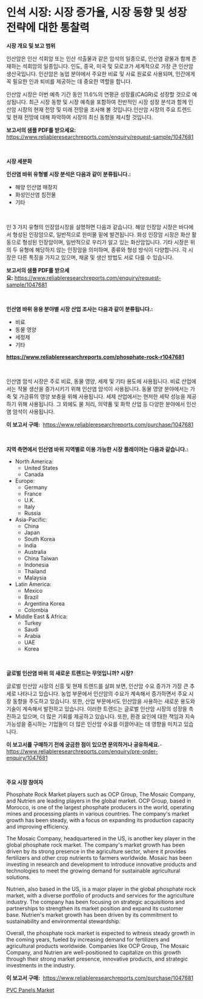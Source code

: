 <p><h1>인석 시장: 시장 증가율, 시장 동향 및 성장 전략에 대한 통찰력</h1></p><p><strong>시장 개요 및 보고 범위</strong></p>
<p><p>인산암은 인산 석회암 또는 인산 석출물과 같은 암석의 일종으로, 인산염 광물과 함께 존재하는 석회암의 일종입니다. 인도, 중국, 미국 및 모로코가 세계적으로 가장 큰 인산암 생산국입니다. 인산암은 농업 분야에서 주요한 비료 및 사료 원료로 사용되며, 인간에게 꼭 필요한 인과 퇴비를 제공하는 데 중요한 역할을 합니다.</p><p>인산암 시장은 이번 예측 기간 동안 11.6%의 연평균 성장률(CAGR)로 성장할 것으로 예상됩니다. 최근 시장 동향 및 시장 예측을 포함하여 전반적인 시장 성장 분석과 함께 인산암 시장의 현재 전망 및 미래 전망을 조사해 볼 것입니다.인산암 시장의 주요 트렌드 및 현재 전망에 대해 파악하여 시장의 최신 동향을 제시할 것입니다.</p></p>
<p><strong>보고서의 샘플 PDF를 받으세요:</strong> <a href="https://www.reliableresearchreports.com/enquiry/request-sample/1047681">https://www.reliableresearchreports.com/enquiry/request-sample/1047681</a></p>
<p>&nbsp;</p>
<p><strong>시장 세분화</strong></p>
<p><strong>인산염 바위 유형별 시장 분석은 다음과 같이 분류됩니다.:</strong></p>
<p><ul><li>해양 인산염 매장지</li><li>화성인산염 침전물</li><li>기타</li></ul></p>
<p>&nbsp;</p>
<p><p>인 3 가지 유형의 인장암시장을 설명하면 다음과 같습니다. 해양 인장암 시장은 바다에서 형성된 인장암으로, 일반적으로 한미물 밑에 발견됩니다. 화성 인장암 시장은 화산 활동으로 형성된 인장암이며, 일반적으로 우리가 알고 있는 화산암입니다. 기타 시장은 위의 두 유형에 해당하지 않는 인장암을 의미하며, 종류와 형성 방식이 다양합니다. 각 시장은 다른 특징을 가지고 있으며, 채굴 및 생산 방법도 서로 다를 수 있습니다.</p></p>
<p><strong>보고서의 샘플 PDF를 받으세요:</strong>&nbsp;<a href="https://www.reliableresearchreports.com/enquiry/request-sample/1047681">https://www.reliableresearchreports.com/enquiry/request-sample/1047681</a></p>
<p>&nbsp;</p>
<p><strong> 인산염 바위 응용 분야별 시장 산업 조사는 다음과 같이 분류됩니다.:</strong></p>
<p><ul><li>비료</li><li>동물 영양</li><li>세정제</li><li>기타</li></ul></p>
<p><strong><a href="https://www.reliableresearchreports.com/phosphate-rock-r1047681">https://www.reliableresearchreports.com/phosphate-rock-r1047681</a></strong></p>
<p>&nbsp;</p>
<p><p>인산염 암석 시장은 주로 비료, 동물 영양, 세제 및 기타 용도에 사용됩니다. 비료 산업에서는 작물 생산을 증가시키기 위해 인산염 암석이 사용됩니다. 동물 영양 분야에서는 가축 및 가금류의 영양 보충을 위해 사용됩니다. 세제 산업에서는 현저한 세탁 성능을 제공하기 위해 사용됩니다. 그 외에도 물 처리, 의약품 및 화학 산업 등 다양한 분야에서 인산염 암석이 사용됩니다.</p></p>
<p><strong>이 보고서 구매:</strong>&nbsp; <a href="https://www.reliableresearchreports.com/purchase/1047681">https://www.reliableresearchreports.com/purchase/1047681</a></p>
<p>&nbsp;</p>
<p><strong>지역 측면에서 인산염 바위 지역별로 이용 가능한 시장 플레이어는 다음과 같습니다.:</strong></p>
<p><ul>
    <li>
        North America:
        <ul>
            <li>United States</li>
            <li>Canada</li>
        </ul>
    </li>
    <li>
        Europe:
        <ul>
            <li>Germany</li>
            <li>France</li>
            <li>U.K.</li>
            <li>Italy</li>
            <li>Russia</li>
        </ul>
    </li>
    <li>
        Asia-Pacific:
        <ul>
            <li>China</li>
            <li>Japan</li>
            <li>South Korea</li>
            <li>India</li>
            <li>Australia</li>
            <li>China Taiwan</li>
            <li>Indonesia</li>
            <li>Thailand</li>
            <li>Malaysia</li>
        </ul>
    </li>
    <li>
        Latin America:
        <ul>
            <li>Mexico</li>
            <li>Brazil</li>
            <li>Argentina Korea</li>
            <li>Colombia</li>
        </ul>
    </li>
    <li>
        Middle East & Africa:
        <ul>
            <li>Turkey</li>
            <li>Saudi</li>
            <li>Arabia</li>
            <li>UAE</li>
            <li>Korea</li>
        </ul>
    </li>
    </ul></p>
<p>&nbsp;</p>
<p><strong>글로벌 인산염 바위 의 새로운 트렌드는 무엇입니까? 시장?</strong></p>
<p><p>글로벌 인산암 시장의 신흥 및 현재 트렌드를 살펴 보면, 인산암 수요 증가가 가장 큰 추세로 나타나고 있습니다. 농업 부문에서 인산암의 수요가 계속해서 증가하면서 주요 시장 동향을 주도하고 있습니다. 또한, 산업 부문에서도 인산암을 사용하는 새로운 용도와 기술이 계속해서 발전하고 있습니다. 이러한 트렌드는 글로벌 인산암 시장의 성장을 촉진하고 있으며, 더 많은 기회를 제공하고 있습니다. 또한, 환경 요인에 대한 책임과 지속 가능성을 중시하는 기업들이 더 많은 인산암 수요를 이끌어내는 데 영향을 미치고 있습니다.</p></p>
<p><strong>이 보고서를 구매하기 전에 궁금한 점이 있으면 문의하거나 공유하세요.</strong>- <a href="https://www.reliableresearchreports.com/enquiry/pre-order-enquiry/1047681">https://www.reliableresearchreports.com/enquiry/pre-order-enquiry/1047681</a></p>
<p>&nbsp;</p>
<p><strong>주요 시장 참여자</strong></p>
<p><p>Phosphate Rock Market players such as OCP Group, The Mosaic Company, and Nutrien are leading players in the global market. OCP Group, based in Morocco, is one of the largest phosphate producers in the world, operating mines and processing plants in various countries. The company's market growth has been steady, with a focus on expanding its production capacity and improving efficiency.</p><p>The Mosaic Company, headquartered in the US, is another key player in the global phosphate rock market. The company's market growth has been driven by its strong presence in the agriculture sector, where it provides fertilizers and other crop nutrients to farmers worldwide. Mosaic has been investing in research and development to introduce innovative products and technologies to meet the growing demand for sustainable agricultural solutions.</p><p>Nutrien, also based in the US, is a major player in the global phosphate rock market, with a diverse portfolio of products and services for the agriculture industry. The company has been focusing on strategic acquisitions and partnerships to strengthen its market position and expand its customer base. Nutrien's market growth has been driven by its commitment to sustainability and environmental stewardship.</p><p>Overall, the phosphate rock market is expected to witness steady growth in the coming years, fueled by increasing demand for fertilizers and agricultural products worldwide. Companies like OCP Group, The Mosaic Company, and Nutrien are well-positioned to capitalize on this growth through their strong market presence, innovative products, and strategic investments in the industry.</p></p>
<p><strong>이 보고서 구매:</strong>&nbsp;&nbsp;<a href="https://www.reliableresearchreports.com/purchase/1047681">https://www.reliableresearchreports.com/purchase/1047681</a></p>
<p><p><a href="https://noble-drawer-34c.notion.site/Global-PVC-Panels-Market-Size-and-Market-Trends-Insights-and-Projections-from-2024-to-2031-605e9021ddf64d408d72961d6c066278">PVC Panels Market</a></p></p>